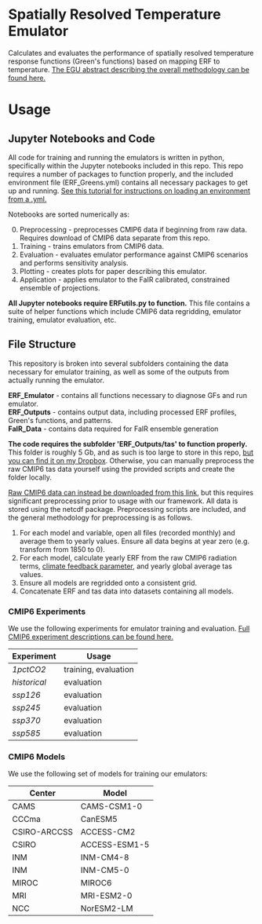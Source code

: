 # Spatially Resolved Temperature Emulator
Calculates and evaluates the performance of spatially resolved temperature response functions (Green's functions) based on mapping ERF to temperature. <a href="https://doi.org/10.5194/egusphere-egu24-18412">The EGU abstract describing the overall methodology can be found here.</a>

# Usage
## Jupyter Notebooks and Code
All code for training and running the emulators is written in python, specifically within the Jupyter notebooks included in this repo. This repo requires a number of packages to function properly, and the included environment file (ERF_Greens.yml) contains all necessary packages to get up and running. <a href="https://conda.io/projects/conda/en/latest/user-guide/tasks/manage-environments.html#activating-an-environment">See this tutorial for instructions on loading an environment from a .yml.</a>

Notebooks are sorted numerically as:<br>
<ol start="0">
  <li>Preprocessing - preprocesses CMIP6 data if beginning from raw data. Requires download of CMIP6 data separate from this repo.</li>
  <li>Training - trains emulators from CMIP6 data.</li>
  <li>Evaluation - evaluates emulator performance against CMIP6 scenarios and performs sensitivity analysis.</li>
  <li>Plotting - creates plots for paper describing this emulator.</li>
  <li>Application - applies emulator to the FaIR calibrated, constrained ensemble of projections.</li>
</ol>

<b>All Jupyter notebooks require ERFutils.py to function.</b> This file contains a suite of helper functions which include CMIP6 data regridding, emulator training, emulator evaluation, etc.

## File Structure
This repository is broken into several subfolders containing the data necessary for emulator training, as well as some of the outputs from actually running the emulator. 

<b>ERF_Emulator</b> - contains all functions necessary to diagnose GFs and run emulator.<br>
<b>ERF_Outputs</b> - contains output data, including processed ERF profiles, Green's functions, and patterns.<br>
<b>FaIR_Data</b> - contains data required for FaIR ensemble generation

<b>The code requires the subfolder 'ERF_Outputs/tas' to function properly.</b> <br>
This folder is roughly 5 Gb, and as such is too large to store in this repo, <a href="https://www.dropbox.com/scl/fo/j3lj5r3ikeyw34p4h705p/ADtk0ib2HcW0JV7BAOn9rBs?rlkey=cuozzzik7y0vtj9ecdwv3yiat&dl=0">but you can find it on my Dropbox</a>. Otherwise, you can manually preprocess the raw CMIP6 tas data yourself using the provided scripts and create the folder locally.

<a href="https://aims2.llnl.gov/search/cmip6/">Raw CMIP6 data can instead be downloaded from this link</a>, but this requires significant preprocessing prior to usage with our framework. All data is stored using the netcdf package. Preprocessing scripts are included, and the general methodology for preprocessing is as follows.
1. For each model and variable, open all files (recorded monthly) and average them to yearly values. Ensure all data begins at year zero (e.g. transform from 1850 to 0).
2. For each model, calculate yearly ERF from the raw CMIP6 radiation terms, <a href="https://esd.copernicus.org/articles/11/737/2020/">climate feedback parameter</a>, and yearly global average tas values.
3. Ensure all models are regridded onto a consistent grid.
4. Concatenate ERF and tas data into datasets containing all models.

### CMIP6 Experiments
We use the following experiments for emulator training and evaluation. <a href="https://wcrp-cmip.github.io/CMIP6_CVs/docs/CMIP6_experiment_id.html">Full CMIP6 experiment descriptions can be found here.</a>
<table class="tg"><thead>
  <tr>
    <th class="tg-xam4">Experiment</th>
    <th class="tg-xam4">Usage</th>
  </tr></thead>
<tbody>
  <tr>
    <td class="tg-sg5v"><i>1pctCO2</i></td>
    <td class="tg-sg5v">training, evaluation</td>
  </tr>
  <tr>
    <td class="tg-sg5v"><i>historical</i></td>
    <td class="tg-sg5v">evaluation</td>
  </tr>
  <tr>
    <td class="tg-sg5v"><i>ssp126</i></td>
    <td class="tg-sg5v">evaluation</td>
  </tr>
  <tr>
    <td class="tg-0w8i"><i>ssp245</i></td>
    <td class="tg-0w8i">evaluation</td>
  </tr>
  <tr>
    <td class="tg-0w8i"><i>ssp370</i></td>
    <td class="tg-0w8i">evaluation</td>
  </tr>
  <tr>
    <td class="tg-0w8i"><i>ssp585</i></td>
    <td class="tg-0w8i">evaluation</td>
</tbody>
</table>

### CMIP6 Models
We use the following set of models for training our emulators:
<table class="tg"><thead>
  <tr>
    <th class="tg-xam4">Center</th>
    <th class="tg-xam4">Model</th>
  </tr></thead>
<tbody>
  <tr>
    <td class="tg-sg5v">CAMS</td>
    <td class="tg-sg5v">CAMS-CSM1-0</td>
  </tr>
  <tr>
    <td class="tg-sg5v">CCCma</td>
    <td class="tg-sg5v">CanESM5</td>
  </tr>
  <tr>
    <td class="tg-sg5v">CSIRO-ARCCSS</td>
    <td class="tg-sg5v">ACCESS-CM2</td>
  </tr>
  <tr>
    <td class="tg-0w8i">CSIRO</td>
    <td class="tg-0w8i">ACCESS-ESM1-5</td>
  </tr>
  <tr>
    <td class="tg-0w8i">INM</td>
    <td class="tg-0w8i">INM-CM4-8</td>
  </tr>
  <tr>
    <td class="tg-0w8i">INM</td>
    <td class="tg-0w8i">INM-CM5-0</td>
  </tr>
  <tr>
    <td class="tg-0w8i">MIROC</td>
    <td class="tg-0w8i">MIROC6</td>
  </tr>
  <tr>
    <td class="tg-0w8i">MRI</td>
    <td class="tg-0w8i">MRI-ESM2-0</td>
  </tr>
  <tr>
    <td class="tg-0w8i">NCC</td>
    <td class="tg-0w8i">NorESM2-LM</td>
  </tr>
</tbody>
</table>
